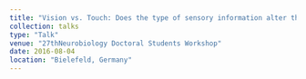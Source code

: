 ```yaml
---
title: "Vision vs. Touch: Does the type of sensory information alter the way primates plan grasps?"
collection: talks
type: "Talk"
venue: "27thNeurobiology Doctoral Students Workshop"
date: 2016-08-04
location: "Bielefeld, Germany"
---
```

